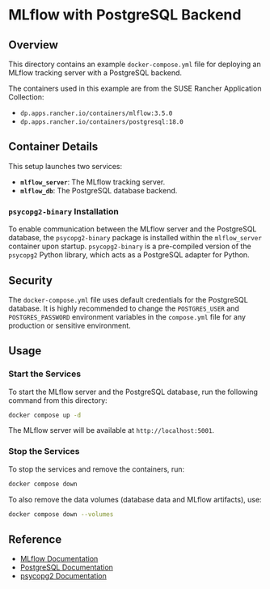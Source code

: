 # MLflow with PostgreSQL Backend

## Overview

This directory contains an example `docker-compose.yml` file for deploying an MLflow tracking server with a PostgreSQL backend.

The containers used in this example are from the SUSE Rancher Application Collection:
- `dp.apps.rancher.io/containers/mlflow:3.5.0`
- `dp.apps.rancher.io/containers/postgresql:18.0`

## Container Details

This setup launches two services:

*   **`mlflow_server`**: The MLflow tracking server.
*   **`mlflow_db`**: The PostgreSQL database backend.

### `psycopg2-binary` Installation

To enable communication between the MLflow server and the PostgreSQL database, the `psycopg2-binary` package is installed within the `mlflow_server` container upon startup. `psycopg2-binary` is a pre-compiled version of the `psycopg2` Python library, which acts as a PostgreSQL adapter for Python.

## Security

The `docker-compose.yml` file uses default credentials for the PostgreSQL database. It is highly recommended to change the `POSTGRES_USER` and `POSTGRES_PASSWORD` environment variables in the `compose.yml` file for any production or sensitive environment.

## Usage

### Start the Services

To start the MLflow server and the PostgreSQL database, run the following command from this directory:

```bash
docker compose up -d
```

The MLflow server will be available at `http://localhost:5001`.

### Stop the Services

To stop the services and remove the containers, run:

```bash
docker compose down
```

To also remove the data volumes (database data and MLflow artifacts), use:

```bash
docker compose down --volumes
```

## Reference

- [MLflow Documentation](https://mlflow.org/docs/latest/index.html)
- [PostgreSQL Documentation](https://www.postgresql.org/docs/)
- [psycopg2 Documentation](https://www.psycopg.org/docs/)

